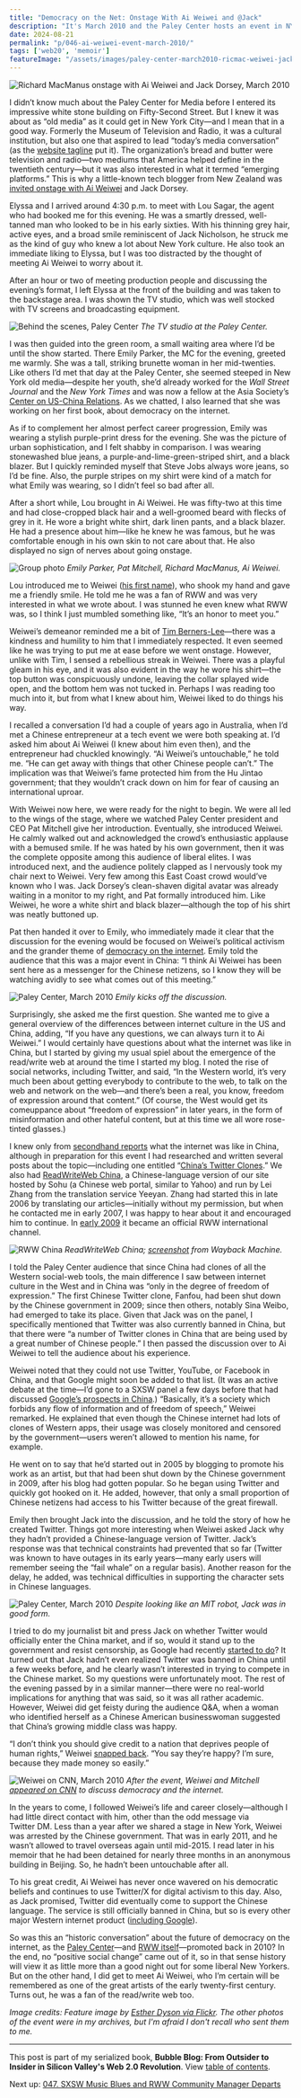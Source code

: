 ```yaml
---
title: "Democracy on the Net: Onstage With Ai Weiwei and @Jack"
description: "It's March 2010 and the Paley Center hosts an event in NYC starring Chinese artist and activist Ai Weiwei, Twitter CEO Jack Dorsey, and your humble RWW editor. We're discussing the future of democracy."
date: 2024-08-21
permalink: "p/046-ai-weiwei-event-march-2010/"
tags: ['web20', 'memoir']
featureImage: "/assets/images/paley-center-march2010-ricmac-weiwei-jack.jpg"
---
```


![Richard MacManus onstage with Ai Weiwei and Jack Dorsey, March 2010](/assets/images/paley-center-march2010-ricmac-weiwei-jack.jpg)

I didn’t know much about the Paley Center for Media before I entered its impressive white stone building on Fifty-Second Street. But I knew it was about as “old media” as it could get in New York City—and I mean that in a good way. Formerly the Museum of Television and Radio, it was a cultural institution, but also one that aspired to lead “today’s media conversation” (as the [website tagline](https://web.archive.org/web/20100310155015/http://paleycenter.org/about) put it). The organization’s bread and butter were television and radio—two mediums that America helped define in the twentieth century—but it was also interested in what it termed “emerging platforms.” This is why a little-known tech blogger from New Zealand was [invited onstage with Ai Weiwei](/p/045-sxsw-2010/) and Jack Dorsey.

Elyssa and I arrived around 4:30 p.m. to meet with Lou Sagar, the agent who had booked me for this evening. He was a smartly dressed, well-tanned man who looked to be in his early sixties. With his thinning grey hair, active eyes, and a broad smile reminiscent of Jack Nicholson, he struck me as the kind of guy who knew a lot about New York culture. He also took an immediate liking to Elyssa, but I was too distracted by the thought of meeting Ai Weiwei to worry about it.

After an hour or two of meeting production people and discussing the evening’s format, I left Elyssa at the front of the building and was taken to the backstage area. I was shown the TV studio, which was well stocked with TV screens and broadcasting equipment.

![Behind the scenes, Paley Center](/assets/images/paley-center-tvs.jpeg)
*The TV studio at the Paley Center.*

I was then guided into the green room, a small waiting area where I’d be until the show started. There Emily Parker, the MC for the evening, greeted me warmly. She was a tall, striking brunette woman in her mid-twenties. Like others I’d met that day at the Paley Center, she seemed steeped in New York old media—despite her youth, she’d already worked for the *Wall Street Journal* and the *New York Times* and was now a fellow at the Asia Society’s [Center on US-China Relations](https://asiasociety.org/center-us-china-relations/our-fellows). As we chatted, I also learned that she was working on her first book, about democracy on the internet.

As if to complement her almost perfect career progression, Emily was wearing a stylish purple-print dress for the evening. She was the picture of urban sophistication, and I felt shabby in comparison. I was wearing stonewashed blue jeans, a purple-and-lime-green-striped shirt, and a black blazer. But I quickly reminded myself that Steve Jobs always wore jeans, so I’d be fine. Also, the purple stripes on my shirt were kind of a match for what Emily was wearing, so I didn’t feel so bad after all.

After a short while, Lou brought in Ai Weiwei. He was fifty-two at this time and had close-cropped black hair and a well-groomed beard with flecks of grey in it. He wore a bright white shirt, dark linen pants, and a black blazer. He had a presence about him—like he knew he was famous, but he was comfortable enough in his own skin to not care about that. He also displayed no sign of nerves about going onstage.

![Group photo](/assets/images/event-aiweiwei-1.jpg)
*Emily Parker, Pat Mitchell, Richard MacManus, Ai Weiwei.*

Lou introduced me to Weiwei ([his first name](https://www.theguardian.com/artanddesign/2020/jan/21/ai-weiwei-on-his-new-life-in-britain-germany-virtual-reality-film)), who shook my hand and gave me a friendly smile. He told me he was a fan of RWW and was very interested in what we wrote about. I was stunned he even knew what RWW was, so I think I just mumbled something like, “It’s an honor to meet you.”

Weiwei’s demeanor reminded me a bit of [Tim Berners-Lee](/p/039-tim-berners-lee-2009/)—there was a kindness and humility to him that I immediately respected. It even seemed like he was trying to put me at ease before we went onstage. However, unlike with Tim, I sensed a rebellious streak in Weiwei. There was a playful gleam in his eye, and it was also evident in the way he wore his shirt—the top button was conspicuously undone, leaving the collar splayed wide open, and the bottom hem was not tucked in. Perhaps I was reading too much into it, but from what I knew about him, Weiwei liked to do things his way.

I recalled a conversation I’d had a couple of years ago in Australia, when I’d met a Chinese entrepreneur at a tech event we were both speaking at. I’d asked him about Ai Weiwei (I knew about him even then), and the entrepreneur had chuckled knowingly. “Ai Weiwei’s untouchable,” he told me. “He can get away with things that other Chinese people can’t.” The implication was that Weiwei’s fame protected him from the Hu Jintao government; that they wouldn’t crack down on him for fear of causing an international uproar.

With Weiwei now here, we were ready for the night to begin. We were all led to the wings of the stage, where we watched Paley Center president and CEO Pat Mitchell give her introduction. Eventually, she introduced Weiwei. He calmly walked out and acknowledged the crowd’s enthusiastic applause with a bemused smile. If he was hated by his own government, then it was the complete opposite among this audience of liberal elites. I was introduced next, and the audience politely clapped as I nervously took my chair next to Weiwei. Very few among this East Coast crowd would’ve known who I was. Jack Dorsey’s clean-shaven digital avatar was already waiting in a monitor to my right, and Pat formally introduced him. Like Weiwei, he wore a white shirt and black blazer—although the top of his shirt was neatly buttoned up.

Pat then handed it over to Emily, who immediately made it clear that the discussion for the evening would be focused on Weiwei’s political activism and the grander theme of [democracy on the internet](https://web.archive.org/web/20100322190238/http://www.readwriteweb.com/archives/weiwei_event_roundup.php). Emily told the audience that this was a major event in China: “I think Ai Weiwei has been sent here as a messenger for the Chinese netizens, so I know they will be watching avidly to see what comes out of this meeting.”

![Paley Center, March 2010](/assets/images/event-aiweiwei-2.jpg)
*Emily kicks off the discussion.*

Surprisingly, she asked me the first question. She wanted me to give a general overview of the differences between internet culture in the US and China, adding, “If you have any questions, we can always turn it to Ai Weiwei.” I would certainly have questions about what the internet was like in China, but I started by giving my usual spiel about the emergence of the read/write web at around the time I started my blog. I noted the rise of social networks, including Twitter, and said, “In the Western world, it’s very much been about getting everybody to contribute to the web, to talk on the web and network on the web—and there’s been a real, you know, freedom of expression around that content.” (Of course, the West would get its comeuppance about “freedom of expression” in later years, in the form of misinformation and other hateful content, but at this time we all wore rose-tinted glasses.)

I knew only from [secondhand reports](https://web.archive.org/web/20060906003417/http://www.readwriteweb.com/archives/top_web_apps_china.php) what the internet was like in China, although in preparation for this event I had researched and written several posts about the topic—including one entitled “[China’s Twitter Clones](https://web.archive.org/web/20100307065143/http://www.readwriteweb.com/archives/china_twitter_clones.php).” We also had [ReadWriteWeb China](https://web.archive.org/web/20100304054541/http://blog.it.sohu.com/readwriteweb/), a Chinese-language version of our site hosted by Sohu (a Chinese web portal, similar to Yahoo) and run by Lei Zhang from the translation service Yeeyan. Zhang had started this in late 2006 by translating our articles—initially without my permission, but when he contacted me in early 2007, I was happy to hear about it and encouraged him to continue. In [early 2009](https://web.archive.org/web/20090228224920/http://blog.it.sohu.com/readwriteweb/) it became an official RWW international channel.

![RWW China](/assets/images/rww-china-june2010.jpg)
*ReadWriteWeb China; [screenshot](https://web.archive.org/web/20100529180528/http://blog.it.sohu.com/readwriteweb/) from Wayback Machine.*

I told the Paley Center audience that since China had clones of all the Western social-web tools, the main difference I saw between internet culture in the West and in China was “only in the degree of freedom of expression.” The first Chinese Twitter clone, Fanfou, had been shut down by the Chinese government in 2009; since then others, notably Sina Weibo, had emerged to take its place. Given that Jack was on the panel, I specifically mentioned that Twitter was also currently banned in China, but that there were “a number of Twitter clones in China that are being used by a great number of Chinese people.” I then passed the discussion over to Ai Weiwei to tell the audience about his experience.

Weiwei noted that they could not use Twitter, YouTube, or Facebook in China, and that Google might soon be added to that list. (It was an active debate at the time—I’d gone to a SXSW panel a few days before that had discussed [Google’s prospects in China](https://web.archive.org/web/20100314154514/http://www.readwriteweb.com/archives/what_google_will_do_in_china.php).) “Basically, it’s a society which forbids any flow of information and of freedom of speech,” Weiwei remarked. He explained that even though the Chinese internet had lots of clones of Western apps, their usage was closely monitored and censored by the government—users weren’t allowed to mention his name, for example.

He went on to say that he’d started out in 2005 by blogging to promote his work as an artist, but that had been shut down by the Chinese government in 2009, after his blog had gotten popular. So he began using Twitter and quickly got hooked on it. He added, however, that only a small proportion of Chinese netizens had access to his Twitter because of the great firewall.

Emily then brought Jack into the discussion, and he told the story of how he created Twitter. Things got more interesting when Weiwei asked Jack why they hadn’t provided a Chinese-language version of Twitter. Jack’s response was that technical constraints had prevented that so far (Twitter was known to have outages in its early years—many early users will remember seeing the “fail whale” on a regular basis). Another reason for the delay, he added, was technical difficulties in supporting the character sets in Chinese languages.

![Paley Center, March 2010](/assets/images/event-aiweiwei-3.jpg)
*Despite looking like an MIT robot, Jack was in good form.*

I tried to do my journalist bit and press Jack on whether Twitter would officially enter the China market, and if so, would it stand up to the government and resist censorship, as Google had recently [started to do](http://news.bbc.co.uk/1/hi/world/asia-pacific/8582233.stm)? It turned out that Jack hadn’t even realized Twitter was banned in China until a few weeks before, and he clearly wasn’t interested in trying to compete in the Chinese market. So my questions were unfortunately moot. The rest of the evening passed by in a similar manner—there were no real-world implications for anything that was said, so it was all rather academic. However, Weiwei did get feisty during the audience Q&A, when a woman who identified herself as a Chinese American businesswoman suggested that China’s growing middle class was happy.

“I don’t think you should give credit to a nation that deprives people of human rights,” Weiwei [snapped back](https://www.latimes.com/archives/blogs/culture-monster-blog/story/2010-03-15/artist-ai-weiwei-makes-rare-u-s-appearance-to-talk-about-digital-activism). “You say they’re happy? I’m sure, because they made money so easily.”

![Weiwei on CNN, March 2010](/assets/images/cnn_weiwei_march2010.jpg)
*After the event, Weiwei and Mitchell [appeared on CNN](https://www.youtube.com/watch?v=OJ2-iCeltgU) to discuss democracy and the internet.*

In the years to come, I followed Weiwei’s life and career closely—although I had little direct contact with him, other than the odd message via Twitter DM. Less than a year after we shared a stage in New York, Weiwei was arrested by the Chinese government. That was in early 2011, and he wasn’t allowed to travel overseas again until mid-2015. I read later in his memoir that he had been detained for nearly three months in an anonymous building in Beijing. So, he hadn’t been untouchable after all.

To his great credit, Ai Weiwei has never once wavered on his democratic beliefs and continues to use Twitter/X for digital activism to this day. Also, as Jack promised, Twitter did eventually come to support the Chinese language. The service is still officially banned in China, but so is every other major Western internet product ([including Google](https://en.wikipedia.org/wiki/List_of_websites_blocked_in_mainland_China)).

So was this an “historic conversation” about the future of democracy on the internet, as the [Paley Center](https://web.archive.org/web/20100304165546/http://www.paleycenter.org/special-event-ai-weiwei-jack-dorsey-richard-macmanus)—and [RWW itself](https://web.archive.org/web/20100228062817/http://www.readwriteweb.com/archives/historic_conversation_in_nyc_ai_weiwei_jack_dorsey_richard_macmanus.php)—promoted back in 2010? In the end, no “positive social change” came out of it, so in that sense history will view it as little more than a good night out for some liberal New Yorkers. But on the other hand, I did get to meet Ai Weiwei, who I’m certain will be remembered as one of the great artists of the early twenty-first century. Turns out, he was a fan of the read/write web too.

*Image credits: Feature image by [Esther Dyson via Flickr](https://www.flickr.com/photos/edyson/4437567029). The other photos of the event were in my archives, but I'm afraid I don't recall who sent them to me.*

* * *

This post is part of my serialized book, **Bubble Blog: From Outsider to Insider in Silicon Valley's Web 2.0 Revolution**. View [table of contents](/p/roadmap-bubbleblog/).

Next up: [047. SXSW Music Blues and RWW Community Manager Departs](/p/047-sxsw-music-2010/)